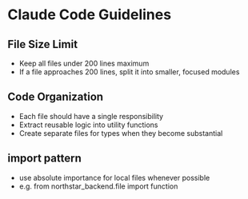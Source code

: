 # Claude Code Guidelines

## File Size Limit
- Keep all files under 200 lines maximum
- If a file approaches 200 lines, split it into smaller, focused modules

## Code Organization
- Each file should have a single responsibility
- Extract reusable logic into utility functions
- Create separate files for types when they become substantial

## import pattern
- use absolute importance for local files whenever possible 
- e.g. from northstar_backend.file import function 

